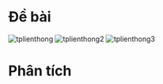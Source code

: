 # Đề bài
![tplienthong](https://github.com/VanHoang110802/Competitive_Programming/assets/108053955/82599922-76a9-47ab-9fbc-cdcf96463fea)
![tplienthong2](https://github.com/VanHoang110802/Competitive_Programming/assets/108053955/43ac506c-50b2-4925-9e71-920e646d5fd2)
![tplienthong3](https://github.com/VanHoang110802/Competitive_Programming/assets/108053955/78cad8fd-decd-4e0a-8fc6-195ed5a26c5f)

# Phân tích
